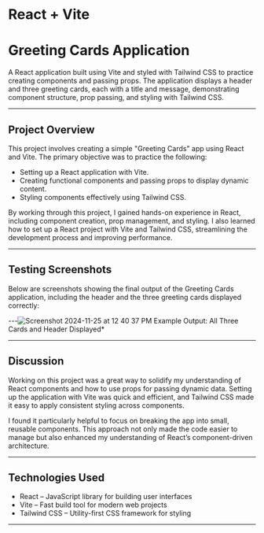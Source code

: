 # React + Vite

# Greeting Cards Application

A React application built using Vite and styled with Tailwind CSS to practice creating components and passing props. The application displays a header and three greeting cards, each with a title and message, demonstrating component structure, prop passing, and styling with Tailwind CSS.

---

## **Project Overview**

This project involves creating a simple "Greeting Cards" app using React and Vite. The primary objective was to practice the following:

- Setting up a React application with Vite.
- Creating functional components and passing props to display dynamic content.
- Styling components effectively using Tailwind CSS.

By working through this project, I gained hands-on experience in React, including component creation, prop management, and styling. I also learned how to set up a React project with Vite and Tailwind CSS, streamlining the development process and improving performance.

---

## Testing Screenshots

Below are screenshots showing the final output of the Greeting Cards application, including the header and the three greeting cards displayed correctly:

---![Screenshot 2024-11-25 at 12 40 37 PM](https://github.com/user-attachments/assets/3d5dc528-ca9b-46fb-95e0-81fe5675ad59)
Example Output: All Three Cards and Header Displayed*

---

## Discussion

Working on this project was a great way to solidify my understanding of React components and how to use props for passing dynamic data. Setting up the application with Vite was quick and efficient, and Tailwind CSS made it easy to apply consistent styling across components.

I found it particularly helpful to focus on breaking the app into small, reusable components. This approach not only made the code easier to manage but also enhanced my understanding of React’s component-driven architecture.

---


## Technologies Used

- React – JavaScript library for building user interfaces
- Vite – Fast build tool for modern web projects
- Tailwind CSS – Utility-first CSS framework for styling

---


